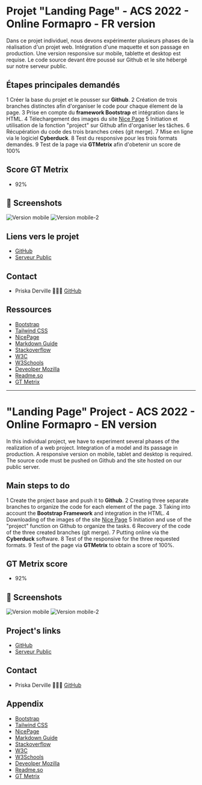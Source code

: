 # Projet "Landing Page" - ACS 2022 - Online Formapro - FR version

Dans ce projet individuel, nous devons expérimenter plusieurs phases de la réalisation d'un projet web. Intégration d'une maquette et son passage en production. 
Une version responsive sur mobile, tablette et desktop est requise. Le code source devant être poussé sur Github et le site hébergé sur notre serveur public. 

## Étapes principales demandés

1 Créer la base du projet et le pousser sur **Github**.
2 Création de trois branches distinctes afin d'organiser le code pour chaque élement de la page.
3 Prise en compte du **framework Bootstrap** et intégration dans le HTML.
4 Télechargement des images du site [Nice Page](https://nicepage.com/landing-page/preview/everything-is-technology-19816)
5 Initiation et utilisation de la fonction "project" sur Github afin d'organiser les tâches. 
6 Récupération du code des trois branches crées (git merge).
7 Mise en ligne via le logiciel **Cyberduck**.
8 Test du responsive pour les trois formats demandés.
9 Test de la page via **GTMetrix** afin d'obetenir un score de 100%

## Score GT Metrix

- 92%

## 📸 Screenshots

![Version mobile](./assets/img/Mobile-version-1.png)
![Version mobile-2](./assets/img/Mobile-version-2.png)

## Liens vers le projet

- [GitHub]()
- [Serveur Public](https://priscad.promo-171.codeur.online/landing-page0/)

## Contact

- Priska Derville 👩🏾‍💻 [GitHub](https://github.com/PriskaSama)

## Ressources

- [Bootstrap](https://getbootstrap.com/)
- [Tailwind CSS](https://tailwindcss.com/)
- [NicePage](https://nicepage.com/landing-page/preview/everything-is-technology-19816?device=desktop)
- [Markdown Guide](https://www.markdownguide.org/)
- [Stackoverflow](https://stackoverflow.com/)
- [W3C](https://www.w3.org/)
- [W3Schools](https://www.w3schools.com/)
- [Deveolper Mozilla](https://developer.mozilla.org/fr/)
- [Readme.so](https://readme.so/fr)
- [GT Metrix](https://gtmetrix.com/)

--------- --------- -------- ------- -------- --------- ------- ---------- ----------

# "Landing Page" Project - ACS 2022 - Online Formapro - EN version

In this individual project, we have to experiment several phases of the realization of a web project. Integration of a model and its passage in production. 
A responsive version on mobile, tablet and desktop is required. The source code must be pushed on Github and the site hosted on our public server. 

## Main steps to do

1 Create the project base and push it to **Github**.
2 Creating three separate branches to organize the code for each element of the page.
3 Taking into account the **Bootstrap Framework** and integration in the HTML.
4 Downloading of the images of the site [Nice Page](https://nicepage.com/landing-page/preview/everything-is-technology-19816)
5 Initiation and use of the "project" function on Github to organize the tasks. 
6 Recovery of the code of the three created branches (git merge).
7 Putting online via the **Cyberduck** software.
8 Test of the responsive for the three requested formats.
9 Test of the page via **GTMetrix** to obtain a score of 100%.

## GT Metrix score

- 92%

## 📸 Screenshots

![Version mobile](./assets/img/Mobile-version-1.png)
![Version mobile-2](./assets/img/Mobile-version-2.png)

## Project's links

- [GitHub]()
- [Serveur Public](https://priscad.promo-171.codeur.online/landing-page0/)

## Contact

- Priska Derville 👩🏾‍💻 [GitHub](https://github.com/PriskaSama)

## Appendix

- [Bootstrap](https://getbootstrap.com/)
- [Tailwind CSS](https://tailwindcss.com/)
- [NicePage](https://nicepage.com/landing-page/preview/everything-is-technology-19816?device=desktop)
- [Markdown Guide](https://www.markdownguide.org/)
- [Stackoverflow](https://stackoverflow.com/)
- [W3C](https://www.w3.org/)
- [W3Schools](https://www.w3schools.com/)
- [Deveolper Mozilla](https://developer.mozilla.org/fr/)
- [Readme.so](https://readme.so/fr)
- [GT Metrix](https://gtmetrix.com/)
